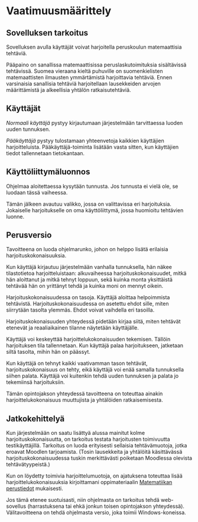 # Vaatimuusmäärittely

## Sovelluksen tarkoitus

Sovelluksen avulla käyttäjät voivat harjoitella peruskoulun matemaattisia tehtäviä. 

Pääpaino on sanallissa matemaattisissa peruslaskutoimituksia sisältävissä tehtävissä. Suomea vieraana kieltä puhuville on suomenkielisten matemaattisten ilmausten ymmärtämistä harjoittavia tehtäviä. Ennen varsinaisia sanallisia tehtäviä harjoitellaan lausekkeiden arvojen määrittämistä ja alkeellisia yhtälön ratkaisutehtäviä.


## Käyttäjät

_Normaali käyttäjä_ pystyy kirjautumaan järjestelmään tarvittaessa luoden uuden tunnuksen.


_Pääkäyttäjä_ pystyy tulostamaan yhteenvetoja kaikkien käyttäjien harjoitteluista. Pääkäyttäjä-toiminta lisätään vasta sitten, kun käyttäjien tiedot tallennetaan tietokantaan.

## Käyttöliittymäluonnos

Ohjelmaa aloitettaessa kysytään tunnusta. Jos tunnusta ei vielä ole, se luodaan tässä vaiheessa. 

Tämän jälkeen avautuu valikko, jossa on valittavissa eri harjoituksia. Jokaiselle harjoitukselle on oma käyttöliittymä, jossa huomioitu tehtävien luonne.

## Perusversio

Tavoitteena on luoda ohjelmarunko, johon on helppo lisätä erilaisia harjoituskokonaisuuksia.

Kun käyttäjä kirjautuu järjestelmään vanhalla tunnuksella, hän näkee tilastotietoa harjoitteluistaan: alkuvaiheessa harjoituskokonaisuudet, mitkä hän aloittanut ja mitkä tehnyt loppuun, sekä kuinka monta yksittäistä tehtävää hän on yrittänyt tehdä ja kuinka moni on mennyt oikein. 

Harjoituskokonaisuudessa on tasoja. Käyttäjä aloittaa helpoimmista tehtävistä. Harjoituskokonaisuudessa on asetettu ehdot sille, miten siirrytään tasolta ylemmäs. Ehdot voivat vaihdella eri tasoilla.

Harjoituskokonaisuuden yhteydessä pidetään kirjaa siitä, miten tehtävät etenevät ja reaaliaikainen tilanne näytetään käyttäjälle.

Käyttäjä voi keskeyttää harjoittelukokonaisuuden tekemisen. Tällöin harjoituksen tila tallennetaan. Kun käyttäjä palaa harjoitukseen, jatketaan siltä tasolta, mihin hän on päässyt.

Kun käyttäjä on tehnyt kaikki vaativamman tason tehtävät, harjoituskokonaisuus on tehty, eikä käyttäjä voi enää samalla tunnuksella siihen palata. Käyttäjä voi kuitenkin tehdä uuden tunnuksen ja palata jo tekemiinsä harjoituksiin.

Tämän opintojakson yhteydessä tavoitteena on toteuttaa ainakin harjoittelukokonaisuus muuttujista ja yhtälöiden ratkaisemisesta. 

## Jatkokehittelyä

Kun järjestelmään on saatu lisättyä alussa mainitut kolme harjoituskokonaisuutta, on tarkoitus testata harjoitusten toimivuutta testikäyttäjillä. Tarkoitus on luoda erityisesti sellaisia tehtävämuotoja, jotka eroavat Moodlen tarjoamista. (Tosin lausekkeita ja yhtälöitä käsittävässä harjoituskokonaisuudessa tuskin merkittävästi poiketaan Moodlessa olevista tehtävätyypeistä.)

Kun on löydetty toimivia harjoittelumuotoja, on
ajatuksena toteuttaa lisää harjoittelukokonaisuuksia kirjoittamani oppimateriaalin [Matematiikan perustiedot](https://homepages.tuni.fi/ari.virtanen/peruskoulumatikkaa.pdf) mukaisesti.

Jos tämä etenee suotuisasti, niin ohjelmasta on tarkoitus tehdä web-sovellus (harrastuksena tai ehkä jonkun toisen opintojakson yhteydessä). Välitavoitteena on tehdä ohjelmasta versio, joka toimii Windows-koneissa.





